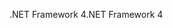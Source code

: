 <span data-ttu-id="e5c8d-101">.NET Framework 4</span><span class="sxs-lookup"><span data-stu-id="e5c8d-101">.NET Framework 4</span></span>
